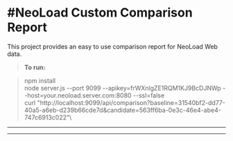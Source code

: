 #NeoLoad Custom Comparison Report
===================


This project provides an easy to use comparison report for NeoLoad Web data.

> **To run:**

> npm install\
> node server.js --port 9099 --apikey=frWXnlgZE1RQM1KJ9BcDJNWp --host=your.neoload.server.com:8080 --ssl=false\
> curl "http://localhost:9099/api/comparison?baseline=31540bf2-dd77-40a5-a6eb-d239b66cde7d&candidate=563ff6ba-0e3c-46e4-abe4-747c6913c022"\


----------


----------
